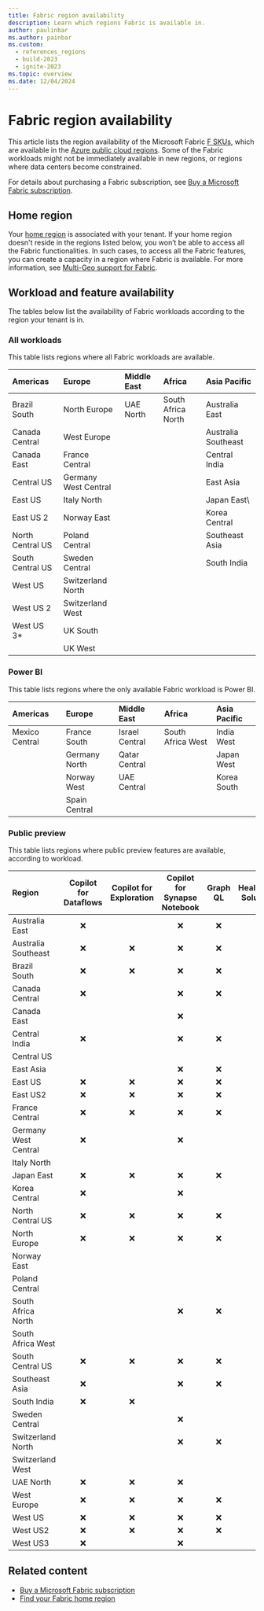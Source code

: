 ```yaml
---
title: Fabric region availability
description: Learn which regions Fabric is available in.
author: paulinbar
ms.author: painbar
ms.custom:
  - references_regions
  - build-2023
  - ignite-2023
ms.topic: overview
ms.date: 12/04/2024
---
```


# Fabric region availability

This article lists the region availability of the Microsoft Fabric [F SKUs](../enterprise/licenses.md#capacity), which are available in the [Azure public cloud regions](/e&#x274C;plore/global-infrastructure/geographies). Some of the Fabric workloads might not be immediately available in new regions, or regions where data centers become constrained.

For details about purchasing a Fabric subscription, see [Buy a Microsoft Fabric subscription](../enterprise/buy-subscription.md).

## Home region

Your [home region](find-fabric-home-region.md) is associated with your tenant. If your home region doesn't reside in the regions listed below, you won’t be able to access all the Fabric functionalities. In such cases, to access all the Fabric features, you can create a capacity in a region where Fabric is available. For more information, see [Multi-Geo support for Fabric](service-admin-premium-multi-geo.md).

## Workload and feature availability

The tables below list the availability of Fabric workloads according to the region your tenant is in.

### All workloads

This table lists regions where all Fabric workloads are available.

| Americas          | Europe              | Middle East | Africa             | Asia Pacific        |
|:------------------|:--------------------|:------------|:-------------------|:--------------------|
| Brazil South      | North Europe        | UAE North   | South Africa North | Australia East      |
| Canada Central    | West Europe         |             |                    | Australia Southeast |
| Canada East       | France Central      |             |                    | Central India       |
| Central US        | Germany West Central|             |                    | East Asia           |
| East US           | Italy North         |             |                    | Japan East\         |
| East US 2         | Norway East         |             |                    | Korea Central       |
| North Central US  | Poland Central      |             |                    | Southeast Asia      |
| South Central US  | Sweden Central      |             |                    | South India         |
| West US           | Switzerland North   |             |                    |                     |
| West US 2         | Switzerland West    |             |                    |                     |
| West US 3\*       | UK South            |             |                    |                     |
|                   | UK West             |             |                    |                     |

### Power BI

This table lists regions where the only available Fabric workload is Power BI.

| Americas       | Europe        | Middle East    | Africa            | Asia Pacific |
|:---------------|:--------------|:---------------|:------------------|:-------------|
| Mexico Central | France South  | Israel Central | South Africa West | India West   |
|                | Germany North | Qatar Central  |                   | Japan West   |
|                | Norway West   | UAE Central    |                   | Korea South  |
|                | Spain Central |                |                   |              |

### Public preview

This table lists regions where public preview features are available, according to workload.

| Region | Copilot for Dataflows | Copilot for Exploration | Copilot for Synapse Notebook | Graph QL | Healthcare Solutions | Retail Solutions | Sustainability Solutions |
|:-|:-:|:-:|:-:|:-:|:-:|:-:|:-:|
| Australia East | &#x274C; |  | &#x274C; | &#x274C; | &#x274C; | &#x274C; | &#x274C; |
| Australia Southeast | &#x274C; | &#x274C; | &#x274C; | &#x274C; | &#x274C; | &#x274C; | &#x274C; |
| Brazil South | &#x274C; | &#x274C; | &#x274C; | &#x274C; | &#x274C; | &#x274C; | &#x274C; |
| Canada Central | &#x274C; |  | &#x274C; | &#x274C; | &#x274C; | &#x274C; | &#x274C; |
| Canada East |  |  | &#x274C; |  | &#x274C; |  |  |
| Central India | &#x274C; |  | &#x274C; | &#x274C; | &#x274C; | &#x274C; | &#x274C; |
| Central US |  |  |  |  |  |  |  |
| East Asia |  |  | &#x274C; | &#x274C; | &#x274C; | &#x274C; | &#x274C; |
| East US | &#x274C; | &#x274C; | &#x274C; | &#x274C; | &#x274C; | &#x274C; | &#x274C; |
| East US2 | &#x274C; | &#x274C; | &#x274C; | &#x274C; | &#x274C; | &#x274C; | &#x274C; |
| France Central | &#x274C; | &#x274C; | &#x274C; | &#x274C; | &#x274C; |  | &#x274C; |
| Germany West Central | &#x274C; |  | &#x274C; |  | &#x274C; |  | &#x274C; |
| Italy North |  |  |  |  |  |  |  |
| Japan East | &#x274C; | &#x274C; | &#x274C; | &#x274C; | &#x274C; | &#x274C; |  |
| Korea Central | &#x274C; |  | &#x274C; |  | &#x274C; |  |  |
| North Central US | &#x274C; | &#x274C; | &#x274C; | &#x274C; | &#x274C; | &#x274C; | &#x274C; |
| North Europe | &#x274C; | &#x274C; | &#x274C; | &#x274C; | &#x274C; | &#x274C; | &#x274C; |
| Norway East |  |  |  |  | &#x274C; |  | &#x274C; |
| Poland Central |  |  |  |  |  |  | &#x274C; |
| South Africa North |  |  | &#x274C; | &#x274C; | &#x274C; | &#x274C; | &#x274C; |
| South Africa West |  |  |  |  |  |  |  |
| South Central US | &#x274C; | &#x274C; | &#x274C; | &#x274C; |  | &#x274C; | &#x274C; |
| Southeast Asia | &#x274C; |  | &#x274C; | &#x274C; | &#x274C; | &#x274C; | &#x274C; |
| South India | &#x274C; | &#x274C; |  |  |  |  |  |
| Sweden Central |  |  | &#x274C; |  | &#x274C; |  | &#x274C; |
| Switzerland North |  |  | &#x274C; | &#x274C; | &#x274C; |  | &#x274C; |
| Switzerland West |  |  |  |  |  |  |  |
| UAE North | &#x274C; | &#x274C; | &#x274C; |  | &#x274C; |  | &#x274C; |
| West Europe | &#x274C; | &#x274C; | &#x274C; | &#x274C; | &#x274C; | &#x274C; | &#x274C; |
| West US | &#x274C; | &#x274C; | &#x274C; | &#x274C; | &#x274C; | &#x274C; | &#x274C; |
| West US2 | &#x274C; | &#x274C; | &#x274C; | &#x274C; | &#x274C; | &#x274C; | &#x274C; |
| West US3 | &#x274C; |  | &#x274C; |  | &#x274C; | &#x274C; | &#x274C; |

## Related content

* [Buy a Microsoft Fabric subscription](../enterprise/buy-subscription.md)
* [Find your Fabric home region](./find-fabric-home-region.md)
